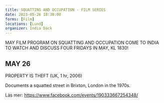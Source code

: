 ```yaml
---
title: SQUATTING AND OCCUPATION - FILM SERIES
date: 2023-05-26 18:30:00
forms: [Film]
locations: [Lund]
organizer: India Däck
---
```

MAY FILM PROGRAM ON SQUATTING AND OCCUPATION
COME TO INDIA TO WATCH AND DISCUSS  FOUR FRIDAYS IN MAY, KL 1830!

## MAY 26

PROPERTY IS THEFT (UK, 1 hr, 2006)

Documents a squatted street in Brixton, London in the 1970s.

Läs mer: https://www.facebook.com/events/190333667254348/
